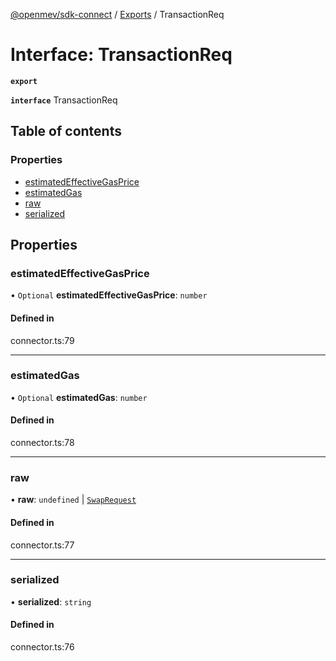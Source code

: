 [@openmev/sdk-connect](../README.md) / [Exports](../modules.md) / TransactionReq

# Interface: TransactionReq

**`export`**

**`interface`** TransactionReq

## Table of contents

### Properties

- [estimatedEffectiveGasPrice](TransactionReq.md#estimatedeffectivegasprice)
- [estimatedGas](TransactionReq.md#estimatedgas)
- [raw](TransactionReq.md#raw)
- [serialized](TransactionReq.md#serialized)

## Properties

### estimatedEffectiveGasPrice

• `Optional` **estimatedEffectiveGasPrice**: `number`

#### Defined in

connector.ts:79

---

### estimatedGas

• `Optional` **estimatedGas**: `number`

#### Defined in

connector.ts:78

---

### raw

• **raw**: `undefined` \| [`SwapRequest`](SwapRequest.md)

#### Defined in

connector.ts:77

---

### serialized

• **serialized**: `string`

#### Defined in

connector.ts:76
